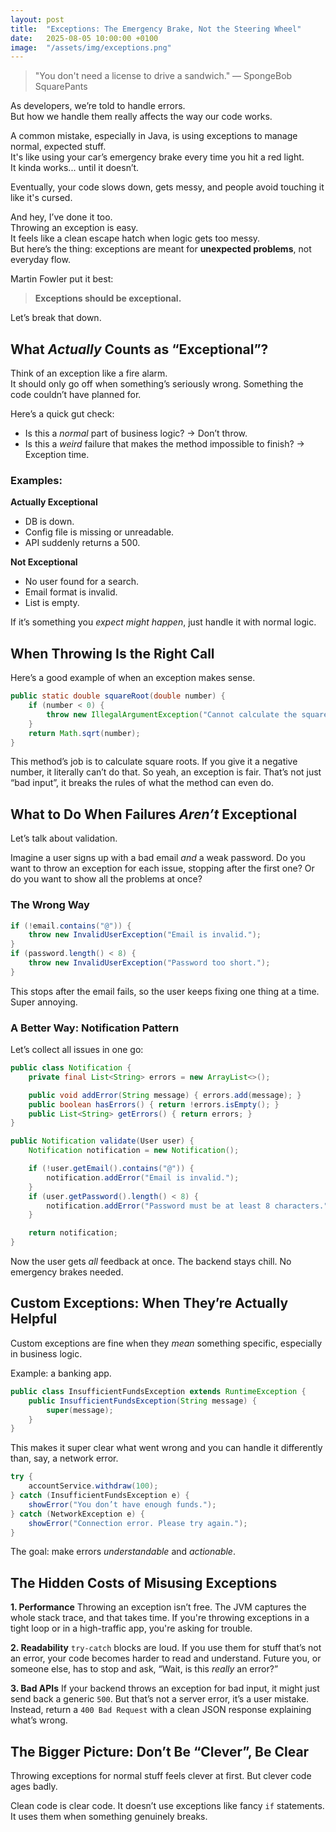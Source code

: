 ```yaml
---
layout: post
title:  "Exceptions: The Emergency Brake, Not the Steering Wheel"
date:   2025-08-05 10:00:00 +0100
image:  "/assets/img/exceptions.png"
---
```

> "You don't need a license to drive a sandwich." — SpongeBob SquarePants

As developers, we’re told to handle errors.  
But how we handle them really affects the way our code works.  

A common mistake, especially in Java, is using exceptions to manage normal, expected stuff.  
It's like using your car’s emergency brake every time you hit a red light.  
It kinda works... until it doesn’t.  

Eventually, your code slows down, gets messy, and people avoid touching it like it's cursed.

And hey, I’ve done it too.  
Throwing an exception is easy.  
It feels like a clean escape hatch when logic gets too messy.  
But here’s the thing: exceptions are meant for **unexpected problems**, not everyday flow.

Martin Fowler put it best:  
> **Exceptions should be exceptional.**

Let’s break that down.

## What *Actually* Counts as “Exceptional”?

Think of an exception like a fire alarm.  
It should only go off when something’s seriously wrong. 
Something the code couldn’t have planned for.

Here’s a quick gut check:
- Is this a *normal* part of business logic? → Don’t throw.
- Is this a *weird* failure that makes the method impossible to finish? → Exception time.

### Examples:
**Actually Exceptional**  
- DB is down.  
- Config file is missing or unreadable.  
- API suddenly returns a 500.

**Not Exceptional**  
- No user found for a search.  
- Email format is invalid.  
- List is empty.

If it’s something you *expect might happen*, just handle it with normal logic.

## When Throwing Is the Right Call

Here’s a good example of when an exception makes sense.

```java
public static double squareRoot(double number) {
    if (number < 0) {
        throw new IllegalArgumentException("Cannot calculate the square root of a negative number.");
    }
    return Math.sqrt(number);
}
````

This method’s job is to calculate square roots. If you give it a negative number, it literally can’t do that.
So yeah, an exception is fair. That’s not just “bad input”, it breaks the rules of what the method can even do.

## What to Do When Failures *Aren’t* Exceptional

Let’s talk about validation.

Imagine a user signs up with a bad email *and* a weak password.
Do you want to throw an exception for each issue, stopping after the first one?
Or do you want to show all the problems at once?

### The Wrong Way

```java
if (!email.contains("@")) {
    throw new InvalidUserException("Email is invalid.");
}
if (password.length() < 8) {
    throw new InvalidUserException("Password too short.");
}
```

This stops after the email fails, so the user keeps fixing one thing at a time. 
Super annoying.

### A Better Way: Notification Pattern

Let’s collect all issues in one go:

```java
public class Notification {
    private final List<String> errors = new ArrayList<>();

    public void addError(String message) { errors.add(message); }
    public boolean hasErrors() { return !errors.isEmpty(); }
    public List<String> getErrors() { return errors; }
}

public Notification validate(User user) {
    Notification notification = new Notification();

    if (!user.getEmail().contains("@")) {
        notification.addError("Email is invalid.");
    }
    if (user.getPassword().length() < 8) {
        notification.addError("Password must be at least 8 characters.");
    }

    return notification;
}
```

Now the user gets *all* feedback at once.
The backend stays chill.
No emergency brakes needed.

## Custom Exceptions: When They’re Actually Helpful

Custom exceptions are fine when they *mean* something specific, especially in business logic.

Example: a banking app.

```java
public class InsufficientFundsException extends RuntimeException {
    public InsufficientFundsException(String message) {
        super(message);
    }
}
```

This makes it super clear what went wrong and you can handle it differently than, say, a network error.

```java
try {
    accountService.withdraw(100);
} catch (InsufficientFundsException e) {
    showError("You don’t have enough funds.");
} catch (NetworkException e) {
    showError("Connection error. Please try again.");
}
```

The goal: make errors *understandable* and *actionable*.

## The Hidden Costs of Misusing Exceptions

**1. Performance**
Throwing an exception isn’t free.
The JVM captures the whole stack trace, and that takes time.
If you're throwing exceptions in a tight loop or in a high-traffic app, you're asking for trouble.

**2. Readability**
`try-catch` blocks are loud.
If you use them for stuff that’s not an error, your code becomes harder to read and understand.
Future you, or someone else, has to stop and ask, “Wait, is this *really* an error?”

**3. Bad APIs**
If your backend throws an exception for bad input, it might just send back a generic `500`.
But that’s not a server error, it’s a user mistake.
Instead, return a `400 Bad Request` with a clean JSON response explaining what’s wrong.

## The Bigger Picture: Don’t Be “Clever”, Be Clear

Throwing exceptions for normal stuff feels clever at first.
But clever code ages badly.

Clean code is clear code.
It doesn’t use exceptions like fancy `if` statements.
It uses them when something genuinely breaks.